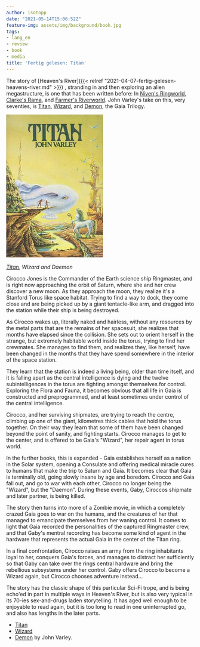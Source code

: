 ```yaml
---
author: isotopp
date: "2021-05-14T15:06:52Z"
feature-img: assets/img/background/book.jpg
tags:
- lang_en
- review
- book
- media
title: 'Fertig gelesen: Titan'
---
```

The story of 
[Heaven's River]({{< relref "2021-04-07-fertig-gelesen-heavens-river.md" >}})
, stranding in and then exploring an alien megastructure, is one that has been written before: In [Niven's Ringworld](https://www.amazon.de/Ringworld-English-Larry-Niven-ebook/dp/B01513ZIL6), [Clarke's Rama](https://www.amazon.de/Rendezvous-Rama-Book-English-ebook/dp/B0079MRDIE), and [Farmer's Riverworld](https://www.amazon.de/Riverworld-Including-Scattered-Fabulous-Riverboat/dp/0765326523/). John Varley's take on this, very seventies, is [Titan](https://www.amazon.de/Titan-Gaia-Book-1-English-ebook/dp/B009KUXCBK), [Wizard](https://www.amazon.de/gp/product/B009KUXKAI), and [Demon](https://www.amazon.de/gp/product/B009KUXAEO), the Gaia Trilogy.

[![](/uploads/2021/05/titan.jpg)](https://www.amazon.de/Titan-Gaia-Book-1-English-ebook/dp/B009KUXCBK)

*[Titan](https://www.amazon.de/Titan-Gaia-Book-1-English-ebook/dp/B009KUXCBK), Wizard and Daemon*

Cirocco Jones is the Commander of the Earth science ship Ringmaster, and is right now approaching the orbit of Saturn, where she and her crew discover a new moon. As they approach the moon, they realize it's a Stanford Torus like space habitat. Trying to find a way to dock, they come close and are being picked up by a giant tentacle-like arm, and dragged into the station while their ship is being destroyed.

As Cirocco wakes up, literally naked and hairless, without any resources by the metal parts that are the remains of her spacesuit, she realizes that months have elapsed since the collision. She sets out to orient herself in the strange, but extremely habitable world inside the torus, trying to find her crewmates. She manages to find them, and realizes they, like herself, have been changed in the months that they have spend somewhere in the interior of the space station.

They learn that the station is indeed a living being, older than time itself, and it is falling apart as the central intelligence is dying and the twelve subintelligences in the torus are fighting amongst themselves for control. Exploring the Flora and Fauna, it becomes obvious that all life in Gaia is constructed and preprogrammed, and at least sometimes under control of the central intelligence.

Cirocco, and her surviving shipmates, are trying to reach the centre, climbing up one of the giant, kilometres thick cables that hold the torus together. On their way they learn that some of them have been changed beyond the point of sanity, and fighting starts. Cirocco manages to get to the center, and is offered to be Gaia's "Wizard", her repair agent in torus world.

In the further books, this is expanded - Gaia establishes herself as a nation in the Solar system, opening a Consulate and offering medical miracle cures to humans that make the trip to Saturn and Gaia. It becomes clear that Gaia is terminally old, going slowly insane by age and boredom. Cirocco and Gaia fall out, and go to war with each other, Cirocco no longer being the "Wizard", but the "Daemon". During these events, Gaby, Ciroccos shipmate and later partner, is being killed.

The story then turns into more of a Zombie movie, in which a completely crazed Gaia goes to war on the humans, and the creatures of her that managed to emancipate themselves from her waning control. It comes to light that Gaia recorded the personalities of the captured Ringmaster crew, and that Gaby's mentral recording has become some kind of agent in the hardware that represents the actual Gaia in the center of the Titan ring.

In a final confrontation, Cirocco raises an army from the ring inhabitants loyal to her, conquers Gaia's forces, and manages to distract her sufficiently so that Gaby can take over the rings central hardware and bring the rebellious subsystems under her control. Gaby offers Cirocco to become a Wizard again, but Cirocco chooses adventure instead...

The story has the classic shape of this particular Sci-Fi trope, and is being echo'ed in part in multiple ways in Heaven's River, but is also very typical in its 70-ies sex-and-drugs laden storytelling. It has aged well enough to be enjoyable to read again, but it is too long to read in one uninterrupted go, and also has lengths in the later parts.

- [Titan](https://www.amazon.de/Titan-Gaia-Book-1-English-ebook/dp/B009KUXCBK)
- [Wizard](https://www.amazon.de/gp/product/B009KUXKAI)
- [Demon](https://www.amazon.de/gp/product/B009KUXAEO) by John Varley.
